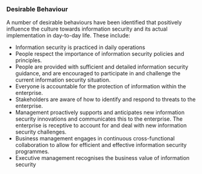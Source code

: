 ### Desirable Behaviour

A number of desirable behaviours have been identified that positively influence the culture towards information security and its actual implementation in day-to-day life. These include:
* Information security is practiced in daily operations
* People respect the importance of information security policies and principles. 
* People are provided with sufficient and detailed information security guidance, and are encouraged to participate in and challenge the current information security situation.
* Everyone is accountable for the protection of information within the enterprise.
* Stakeholders are aware of how to identify and respond to threats to the enterprise.
* Management proactively supports and anticipates new information security innovations and communicates this to the enterprise. The enterprise is receptive to account for and deal with new information security challenges.
* Business management engages in continuous cross-functional collaboration to allow for efficient and effective information security programmes.
* Executive management recognises the business value of information security

